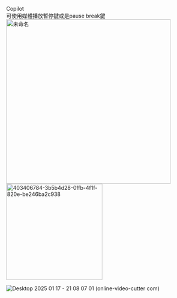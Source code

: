 Copilot  
可使用媒體播放暫停鍵或是pause break鍵  
<img width="438" alt="未命名" src="https://github.com/user-attachments/assets/8f80c3d5-abc7-4acd-9e52-d694b05d25b9" />  <img width="256" alt="403406784-3b5b4d28-0ffb-4f1f-820e-be246ba2c938" src="https://github.com/user-attachments/assets/658dbf0d-48f3-4856-be74-50d49cd5868d" />

![Desktop 2025 01 17 - 21 08 07 01 (online-video-cutter com)](https://github.com/user-attachments/assets/fc693dc2-75e8-4e5b-8605-d18e060aeaf0)

